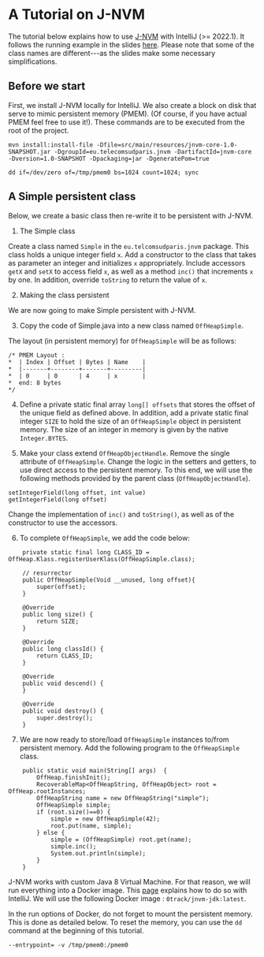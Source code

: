 # A Tutorial on J-NVM

The tutorial below explains how to use [J-NVM](https://github.com/jnvm-project/jnvm) with IntelliJ (>= 2022.1).
It follows the running example in the slides [here](https://docs.google.com/presentation/d/1YGDK3urnd682Qbk_IQxq9kyZppJUARxna4K_vCgf140/edit?usp=sharing).
Please note that some of the class names are different---as the slides make some necessary simplifications. 

## Before we start

First, we install J-NVM locally for IntelliJ.
We also create a block on disk that serve to mimic persistent memory (PMEM).
(Of course, if you have actual PMEM feel free to use it!).
These commands are to be executed from the root of the project.

````
mvn install:install-file -Dfile=src/main/resources/jnvm-core-1.0-SNAPSHOT.jar -DgroupId=eu.telecomsudparis.jnvm -DartifactId=jnvm-core -Dversion=1.0-SNAPSHOT -Dpackaging=jar -DgeneratePom=true

dd if=/dev/zero of=/tmp/pmem0 bs=1024 count=1024; sync
````

## A Simple persistent class

Below, we create a basic class then re-write it to be persistent with J-NVM.

1. The Simple class

Create a class named `Simple` in the `eu.telcomsudparis.jnvm` package.
This class holds a unique integer field `x`.
Add a constructor to the class that takes as parameter an integer and initializes `x` appropriately.
Include accessors `getX` and `setX` to access field `x`, as well as a method `inc()` that increments `x` by one.
In addition, override `toString` to return the value of `x`. 

2. Making the class persistent

We are now going to make Simple persistent with J-NVM.

3. Copy the code of Simple.java into a new class named `OffHeapSimple`.

The layout (in persistent memory) for `OffHeapSimple` will be as follows:

````
/* PMEM Layout :
*  | Index | Offset | Bytes | Name    |
*  |-------+--------+-------+---------|
*  | 0     | 0      | 4     | x       |
*  end: 8 bytes
*/
````

4. Define a private static final array `long[] offsets` that stores the offset of the unique field as defined above.
In addition, add a private static final integer `SIZE` to hold the size of an `OffHeapSimple` object in persistent memory.
The size of an integer in memory is given by the native `Integer.BYTES`.

5. Make your class extend `OffHeapObjectHandle`.
Remove the single attribute of `OffHeapSimple`.
Change the logic in the setters and getters, to use direct access to the persistent memory.
To this end, we will use the following methods provided by the parent class (`OffHeapObjectHandle`).

````
setIntegerField(long offset, int value)
getIntegerField(long offset)
````

Change the implementation of `inc()` and `toString()`, as well as of the constructor to use the accessors.

6. To complete `OffHeapSimple`, we add the code below:

````
    private static final long CLASS_ID = OffHeap.Klass.registerUserKlass(OffHeapSimple.class);

    // resurrector
    public OffHeapSimple(Void __unused, long offset){
        super(offset);
    }

    @Override
    public long size() {
        return SIZE;
    }

    @Override
    public long classId() {
        return CLASS_ID;
    }

    @Override
    public void descend() {
    }

    @Override
    public void destroy() {
        super.destroy();
    }
````

7. We are now ready to store/load `OffHeapSimple` instances to/from persistent memory.
Add the following program to the `OffHeapSimple` class.

````
    public static void main(String[] args)  {
        OffHeap.finishInit();
        RecoverableMap<OffHeapString, OffHeapObject> root = OffHeap.rootInstances;
        OffHeapString name = new OffHeapString("simple");
        OffHeapSimple simple;
        if (root.size()==0) {
            simple = new OffHeapSimple(42);
            root.put(name, simple);
        } else {
            simple = (OffHeapSimple) root.get(name);
            simple.inc();
            System.out.println(simple);
        }
    }
````

J-NVM works with custom Java 8 Virtual Machine.
For that reason, we will run everything into a Docker image.
This [page](https://www.jetbrains.com/help/idea/running-a-java-app-in-a-container.html) explains how to do so with IntelliJ.
We will use the following Docker image : `0track/jnvm-jdk:latest`.

In the run options of Docker, do not forget to mount the persistent memory.  
This is done as detailed below.
To reset the memory, you can use the `dd` command at the beginning of this tutorial.

````
--entrypoint= -v /tmp/pmem0:/pmem0
````

